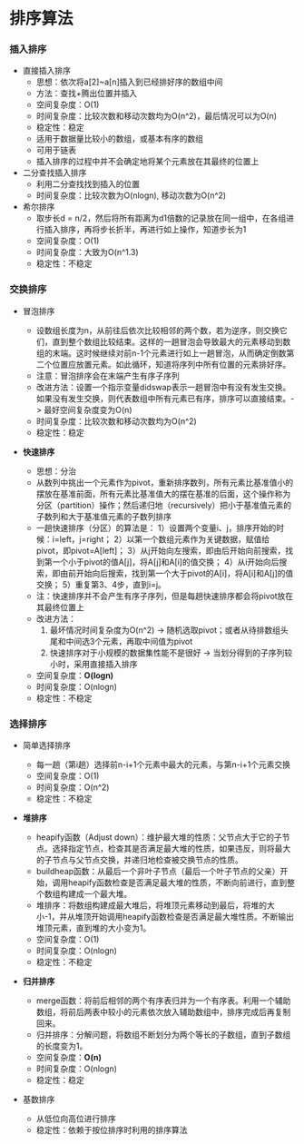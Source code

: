 # 排序算法

### 插入排序

  * 直接插入排序
    * 思想：依次将a[2]~a[n]插入到已经排好序的数组中间
    * 方法：查找+腾出位置并插入
    * 空间复杂度：O(1)
    * 时间复杂度：比较次数和移动次数均为O(n^2)，最后情况可以为O(n)
    * 稳定性：稳定
    * 适用于数据量比较小的数组，或基本有序的数组
    * 可用于链表
    * 插入排序的过程中并不会确定地将某个元素放在其最终的位置上
  * 二分查找插入排序
    * 利用二分查找找到插入的位置
    * 时间复杂度：比较次数为O(nlogn), 移动次数为O(n^2)
  * 希尔排序
    * 取步长d = n/2，然后将所有距离为d1倍数的记录放在同一组中，在各组进行插入排序，再将步长折半，再进行如上操作，知道步长为1
    * 空间复杂度：O(1)
    * 时间复杂度：大致为O(n^1.3)
    * 稳定性：不稳定

### 交换排序

  * 冒泡排序
    * 设数组长度为n，从前往后依次比较相邻的两个数，若为逆序，则交换它们，直到整个数组比较结束。这样的一趟冒泡会导致最大的元素移动到数组的末端。这时候继续对前n-1个元素进行如上一趟冒泡，从而确定倒数第二个位置应放置元素。如此循环，知道将序列中所有位置的元素排好序。
    * 注意：冒泡排序会在末端产生有序子序列
    * 改进方法：设置一个指示变量didswap表示一趟冒泡中有没有发生交换。如果没有发生交换，则代表数组中所有元素已有序，排序可以直接结束。-> 最好空间复杂度变为O(n)
    * 时间复杂度：比较次数和移动次数均为O(n^2)
    * 稳定性：稳定

  * **快速排序**
      * 思想：分治
      * 从数列中挑出一个元素作为pivot，重新排序数列，所有元素比基准值小的摆放在基准前面，所有元素比基准值大的摆在基准的后面，这个操作称为分区（partition）操作；然后递归地（recursively）把小于基准值元素的子数列和大于基准值元素的子数列排序
      * 一趟快速排序（分区）的算法是：
          1）设置两个变量i、j，排序开始的时候：i=left，j=right；
          2）以第一个数组元素作为关键数据，赋值给pivot，即pivot=A[left]；
          3）从j开始向左搜索，即由后开始向前搜索，找到第一个小于pivot的值A[j]，将A[j]和A[i]的值交换；
          4）从i开始向后搜索，即由前开始向后搜索，找到第一个大于pivot的A[i]，将A[i]和A[j]的值交换；
          5）重复第3、4步，直到i=j。    
      * 注：快速排序并不会产生有序子序列，但是每趟快速排序都会将pivot放在其最终位置上
      * 改进方法：
        1) 最坏情况时间复杂度为O(n^2) -> 随机选取pivot；或者从待排数组头尾和中间选3个元素，再取中间值为pivot
        2) 快速排序对于小规模的数据集性能不是很好 -> 当划分得到的子序列较小时，采用直接插入排序
      * 空间复杂度：**O(logn)**
      * 时间复杂度：O(nlogn) 
      * 稳定性：不稳定

### 选择排序

  * 简单选择排序
    * 每一趟（第i趟）选择前n-i+1个元素中最大的元素，与第n-i+1个元素交换
    * 空间复杂度：O(1)
    * 时间复杂度：O(n^2)
    * 稳定性：不稳定
  * **堆排序**
    * heapify函数（Adjust down）：维护最大堆的性质：父节点大于它的子节点。选择指定节点，检查其是否满足最大堆的性质，如果违反，则将最大的子节点与父节点交换，并递归地检查被交换节点的性质。
    * buildheap函数：从最后一个非叶子节点（最后一个叶子节点的父亲）开始，调用heapify函数检查是否满足最大堆的性质，不断向前进行，直到整个数组构建成一个最大堆。
    * 堆排序：将数组构建成最大堆后，将堆顶元素移动到最后，将堆的大小-1，并从堆顶开始调用heapify函数检查是否满足最大堆性质。不断输出堆顶元素，直到堆的大小变为1。
    * 空间复杂度：O(1)
    * 时间复杂度：O(nlogn)
    * 稳定性：不稳定

* **归并排序**

  * merge函数：将前后相邻的两个有序表归并为一个有序表。利用一个辅助数组，将前后两表中较小的元素依次放入辅助数组中，排序完成后再复制回来。
  * 归并排序：分解问题，将数组不断划分为两个等长的子数组，直到子数组的长度变为1。
  * 空间复杂度：**O(n)**
  * 时间复杂度：O(nlogn)
  * 稳定性：稳定

* 基数排序

  * 从低位向高位进行排序
  * 稳定性：依赖于按位排序时利用的排序算法


  
